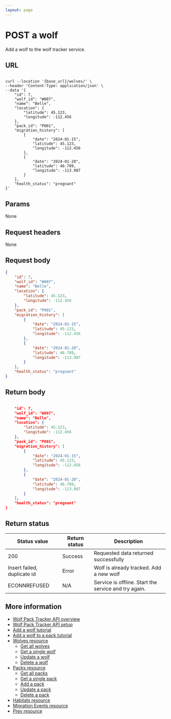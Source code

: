 ```yaml
---
layout: page
---
```


# POST a wolf

Add a wolf to the wolf tracker service.

## URL

```shell

curl --location '{base_url}/wolves/' \
--header 'Content-Type: application/json' \
--data '{
    "id": 7,
    "wolf_id": "W007",
    "name": "Belle",
    "location": {
        "latitude": 45.123,
        "longitude": -112.456
    },
    "pack_id": "P001",
    "migration_history": [
        {
            "date": "2024-01-15",
            "latitude": 45.123,
            "longitude": -112.456
        },
        {
            "date": "2024-01-20",
            "latitude": 46.789,
            "longitude": -113.987
        }
    ],
    "health_status": "pregnant"
}'
```

## Params

None

## Request headers

None

## Request body
```JSON
{
    "id": 7,
    "wolf_id": "W007",
    "name": "Belle",
    "location": {
        "latitude": 45.123,
        "longitude": -112.456
    },
    "pack_id": "P001",
    "migration_history": [
        {
            "date": "2024-01-15",
            "latitude": 45.123,
            "longitude": -112.456
        },
        {
            "date": "2024-01-20",
            "latitude": 46.789,
            "longitude": -113.987
        }
    ],
    "health_status": "pregnant"
}
```

## Return body

```JSON

    "id": 7,
    "wolf_id": "W007",
    "name": "Belle",
    "location": {
        "latitude": 45.123,
        "longitude": -112.456
    },
    "pack_id": "P001",
    "migration_history": [
        {
            "date": "2024-01-15",
            "latitude": 45.123,
            "longitude": -112.456
        },
        {
            "date": "2024-01-20",
            "latitude": 46.789,
            "longitude": -113.987
        }
    ],
    "health_status": "pregnant"
}
```

## Return status

| Status value | Return status | Description |
| ------------- | ----------- | ----------- |
| 200 | Success | Requested data returned successfully |
| Insert failed, duplicate id | Error | Wolf is already tracked. Add a new wolf|
| ECONNREFUSED | N/A | Service is offline. Start the service and try again. |

## More information

* [Wolf Pack Tracker API overview](../index.md)
* [Wolf Pack Tracker API setup](../getting-started.md)
* [Add a wolf tutorial](tutorials/add-wolf-tutorial.md)
* [Add a wolf to a pack tutorial](tutorials/update-pack-tutorial.md)
* [Wolves resource](wolves.md)
    * [Get all wolves](wolves-get-all.md)
    * [Get a single wolf](wolves-get-single.md)
    * [Update a wolf](wolves-put.md)
    * [Delete a wolf](wolves-delete.md)
* [Packs resource](packs.md)
    * [Get all packs](packs-get-all.md)
    * [Get a single pack](packs-get-single.md)
    * [Add a pack](packs-post.md)
    * [Update a  pack](packs-put.md)
    * [Delete a pack](packs-delete.md)
* [Habitats resource](habitats.md)
* [Migration Events resource](migration-events.md)
* [Prey resource](prey.md)

